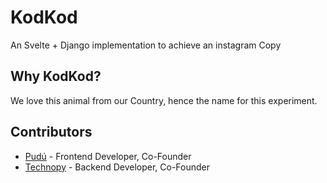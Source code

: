 # KodKod

An Svelte + Django implementation to achieve an instagram Copy

## Why KodKod?

We love this animal from our Country, hence the name for this experiment.

## Contributors

- [Pudú](https://github.com/MasterKrab/PixTer) - Frontend Developer, Co-Founder
- [Technopy](https://github.com/Technopy311) - Backend Developer, Co-Founder
